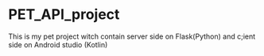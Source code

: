 # PET_API_project
This is my pet project witch contain server side on Flask(Python) and c;ient side on Android studio (Kotlin)

